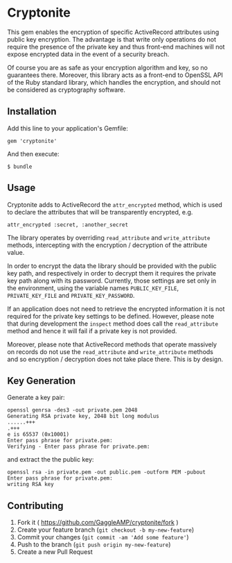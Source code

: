 # Cryptonite

This gem enables the encryption of specific ActiveRecord attributes using
public key encryption. The advantage is that write only operations do not
require the presence of the private key and thus front-end machines will not
expose encrypted data in the event of a security breach.

Of course you are as safe as your encryption algorithm and key, so no
guarantees there. Moreover, this library acts as a front-end to OpenSSL API of
the Ruby standard library, which handles the encryption, and should not be
considered as cryptography software.

## Installation

Add this line to your application's Gemfile:

    gem 'cryptonite'

And then execute:

    $ bundle

## Usage

Cryptonite adds to ActiveRecord the `attr_encrypted` method, which is used to declare
the attributes that will be transparently encrypted, e.g.

    attr_encrypted :secret, :another_secret

The library operates by overriding `read_attribute` and `write_attribute`
methods, intercepting with the encryption / decryption of the attribute value.

In order to encrypt the data the library should be provided with the public key
path, and respectively in order to decrypt them it requires the private key
path along with its password. Currently, those settings are set only in the
environment, using the variable names `PUBLIC_KEY_FILE`, `PRIVATE_KEY_FILE` and
`PRIVATE_KEY_PASSWORD`.

If an application does not need to retrieve the encrypted information it is not
required for the private key settings to be defined. However, please note that
during development the `inspect` method does call the `read_attribute` method
and hence it will fail if a private key is not provided.

Moreover, please note that ActiveRecord methods that operate massively on
records do not use the `read_attribute` and `write_attribute` methods and so
encryption / decryption does not take place there. This is by design.

## Key Generation

Generate a key pair:

```shell
openssl genrsa -des3 -out private.pem 2048
Generating RSA private key, 2048 bit long modulus
......+++
.+++
e is 65537 (0x10001)
Enter pass phrase for private.pem:
Verifying - Enter pass phrase for private.pem:
```

and extract the the public key:

```shell
openssl rsa -in private.pem -out public.pem -outform PEM -pubout
Enter pass phrase for private.pem:
writing RSA key
```

## Contributing

1. Fork it ( https://github.com/GaggleAMP/cryptonite/fork )
2. Create your feature branch (`git checkout -b my-new-feature`)
3. Commit your changes (`git commit -am 'Add some feature'`)
4. Push to the branch (`git push origin my-new-feature`)
5. Create a new Pull Request
